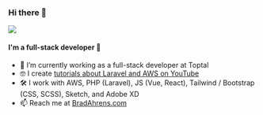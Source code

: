 ### Hi there 👋

![](https://komarev.com/ghpvc/?username=brada1703&color=green)

#### I'm a full-stack developer 👻

- 👔  I’m currently working as a full-stack developer at Toptal
- 🤓  I create [tutorials about Laravel and AWS on YouTube](https://www.youtube.com/c/BradleyAhrens)
- 🛠️  I work with AWS, PHP (Laravel), JS (Vue, React), Tailwind / Bootstrap (CSS, SCSS), Sketch, and Adobe XD
- 📫  Reach me at [BradAhrens.com](https://www.bradahrens.com/)

<!--
**brada1703/brada1703** is a ✨ _special_ ✨ repository because its `README.md` (this file) appears on your GitHub profile.

Here are some ideas to get you started:

- 🔭 I’m currently working on ...
- 🌱 I’m currently learning ...
- 👯 I’m looking to collaborate on ...
- 🤔 I’m looking for help with ...
- 💬 Ask me about ...
- 📫 How to reach me: ...
- 😄 Pronouns: ...
- ⚡ Fun fact: ...
-->
